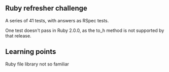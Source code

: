 ## Ruby refresher challenge

A series of 41 tests, with answers as RSpec tests.

One test doesn't pass in Ruby 2.0.0, as the to_h method is not supported by that release.

## Learning points

Ruby file library not so familiar

